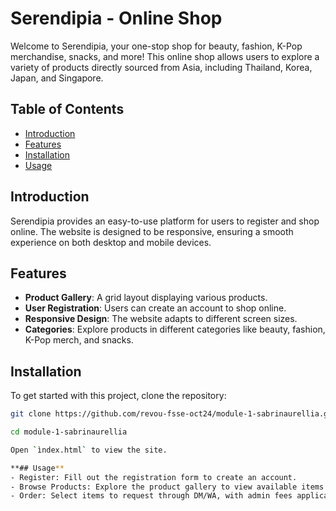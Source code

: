 # Serendipia - Online Shop

Welcome to Serendipia, your one-stop shop for beauty, fashion, K-Pop merchandise, snacks, and more! This online shop allows users to explore a variety of products directly sourced from Asia, including Thailand, Korea, Japan, and Singapore.

## Table of Contents
- [Introduction](#introduction)
- [Features](#features)
- [Installation](#installation)
- [Usage](#usage)

## Introduction
Serendipia provides an easy-to-use platform for users to register and shop online. The website is designed to be responsive, ensuring a smooth experience on both desktop and mobile devices.

## Features
- **Product Gallery**: A grid layout displaying various products.
- **User Registration**: Users can create an account to shop online.
- **Responsive Design**: The website adapts to different screen sizes.
- **Categories**: Explore products in different categories like beauty, fashion, K-Pop merch, and snacks.

## Installation
To get started with this project, clone the repository:

```bash
git clone https://github.com/revou-fsse-oct24/module-1-sabrinaurellia.git

cd module-1-sabrinaurellia

Open `ìndex.html` to view the site.

**## Usage**
- Register: Fill out the registration form to create an account.
- Browse Products: Explore the product gallery to view available items.
- Order: Select items to request through DM/WA, with admin fees applicable.



